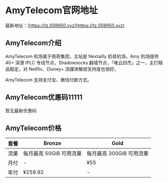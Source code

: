 # AmyTelecom官网地址

最新地址：[https://tz.059950.xyz](https://tz.059950.xyz)

## AmyTelecom介绍

AmyTelecom 机场属于佩奇集团，主站是 Nextailly 奶昔机场，Amy 机场提供 40+ 深港 IPLC 专线节点，Shadowsocks 翻墙节点，「唯云四杰」之一，主打精品稳定，对 Netflix、Disney+ 流媒体解锁支持度也很好。

AmyTelecom 支持支付宝、微信付款方式。

## AmyTelecom优惠码11111

暂无最新优惠码

## AmyTelecom价格

|套餐|Bronze|Gold|
|----|----|----|
|流量|每月最高 50GiB 可用流量|每月最高 300GiB 可用流量|
|月付|-|¥55|
|年付|¥259.92|-|
